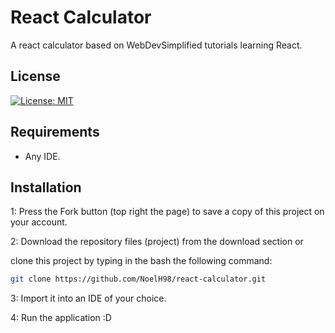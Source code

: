 # React Calculator

A react calculator based on WebDevSimplified tutorials learning React.

## License
[![License: MIT](https://img.shields.io/badge/License-MIT-yellow.svg)](https://opensource.org/licenses/MIT)

## Requirements
* Any IDE.

## Installation

1: Press the Fork button (top right the page) to save a copy of this project on your account.

2: Download the repository files (project) from the download section or 

clone this project by typing in the bash the following command:

```bash
git clone https://github.com/NoelH98/react-calculator.git
```
3: Import it into an IDE of your choice.

4: Run the application :D

